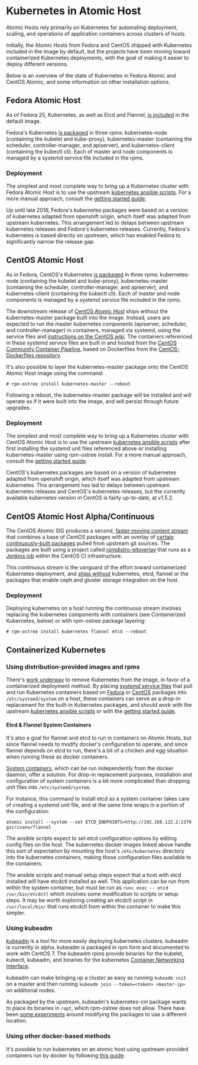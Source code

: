 # Kubernetes in Atomic Host

Atomic Hosts rely primarily on Kubernetes for automating deployment, scaling, and operations of application containers across clusters of hosts.

Initially, the Atomic Hosts from Fedora and CentOS shipped with Kubernetes included in the image by default, but the projects have been moving toward containerized Kubernetes deployments, with the goal of making it easier to deploy different versions. 

Below is an overview of the state of Kubernetes in Fedora Atomic and CentOS Atomic, and some information on other installation options. 

## Fedora Atomic Host

As of Fedora 25, Kubernetes, as well as Etcd and Flannel, [is included](https://pagure.io/fedora-atomic/blob/9ca7cc0c806014576a6413ce5aac3db72c421f5d/f/fedora-atomic-docker-host.json#_113) in the default image.

Fedora's Kubernetes [is packaged](https://apps.fedoraproject.org/packages/kubernetes) in three rpms: kubernetes-node (containing the kubelet and kube-proxy), kubernetes-master (containing the scheduler, controller-manager, and apiserver), and kubernetes-client (containing the kubectl cli). Each of master and node components is managed by a systemd service file included in the rpms.

### Deployment

The simplest and most complete way to bring up a Kubernetes cluster with Fedora Atomic Host is to use the upstream [kubernetes ansible scripts](https://github.com/kubernetes-incubator/kubespray). For a more manual approach, consult the [getting started guide](http://www.projectatomic.io/docs/gettingstarted/).

Up until late 2016, Fedora's kubernetes packages were based on a version of kubernetes adapted from openshift origin, which itself was adapted from upstream kubernetes. This arrangement led to delays between upstream kubernetes releases and Fedora's kubernetes releases. Currently, Fedora's kubernetes is based directly on upstream, which has enabled Fedora to significantly narrow the release gap.


## CentOS Atomic Host

As in Fedora, CentOS's Kubernetes [is packaged](https://git.centos.org/summary/?r=rpms/kubernetes) in three rpms: kubernetes-node (containing the kubelet and kube-proxy), kubernetes-master (containing the scheduler, controller-manager, and apiserver), and kubernetes-client (containing the kubectl cli). Each of master and node components is managed by a systemd service file included in the rpms.

The downstream release of [CentOS Atomic Host](https://wiki.centos.org/SpecialInterestGroup/Atomic/Download) ships without the kubernetes-master package built into the image. Instead, users are expected to run the master kubernetes components (apiserver, scheduler, and controller-manager) in containers, managed via systemd, using the service files and [instructions on the CentOS wiki](https://wiki.centos.org/SpecialInterestGroup/Atomic/ContainerizedMaster). The containers referenced in these systemd service files are built in and hosted from the [CentOS Community Container Pipeline](https://wiki.centos.org/ContainerPipeline), based on Dockerfiles from the [CentOS-Dockerfiles repository](https://github.com/CentOS/CentOS-Dockerfiles/tree/master/kubernetes).

It's also possible to layer the kubernetes-master package onto the CentOS Atomic Host image using the command:

```
# rpm-ostree install kubernetes-master --reboot
```

Following a reboot, the kubernetes-master package will be installed and will operate as if it were built into the image, and will persist through future upgrades.

### Deployment

The simplest and most complete way to bring up a Kubernetes cluster with CentOS Atomic Host is to use the upstream [kubernetes ansible scripts](https://github.com/kubernetes/contrib/tree/master/ansible) after first installing the systemd unit files referenced above or installing kubernetes-master using rpm-ostree install. For a more manual approach, consult the [getting started guide](http://www.projectatomic.io/docs/gettingstarted/).

CentOS's kubernetes packages are based on a version of kubernetes adapted from openshift origin, which itself was adapted from upstream kubernetes. This arrangement has led to delays between upstream kubernetes releases and CentOS's kubernetes releases, but the currently available kubernetes version in CentOS is fairly up-to-date, at v1.5.2.


## CentOS Atomic Host Alpha/Continuous

The CentOS Atomic SIG produces a second, [faster-moving content stream](https://wiki.centos.org/SpecialInterestGroup/Atomic/Devel) that combines a base of CentOS packages with an overlay of [certain continuously-built packages](https://github.com/CentOS/sig-atomic-buildscripts/blob/master/overlay.yml) pulled from upstream git sources. The packages are built using a project called [rpmdistro-gitoverlay](https://github.com/cgwalters/rpmdistro-gitoverlay) that runs as a [Jenkins job](https://ci.centos.org/job/atomic-rdgo-centos7/) within the CentOS CI infrastructure.

This continuous stream is the vanguard of the effort toward containerized Kubernetes deployment, and [ships without](https://github.com/CentOS/sig-atomic-buildscripts/pull/144) kubernetes, etcd, flannel or the packages that enable ceph and gluster storage integration on the host.

### Deployment

Deploying kubernetes on a host running the continuous stream involves replacing the kubernetes components with containers (see Containerized Kubernetes, below) or with rpm-ostree package layering:

```
# rpm-ostree install kubernetes flannel etcd --reboot
```

## Containerized Kubernetes

### Using distribution-provided images and rpms

There's [work underway](https://pagure.io/atomic-wg/issues?status=Open&tags=remove-kube) to remove Kubernetes from the image, in favor of a containerized deployment method. By placing [systemd service files](https://github.com/jasonbrooks/contrib/blob/atomic-update/ansible/roles/master/templates/atomic/kube-apiserver.service) that pull and run Kubernetes containers based on [Fedora](http://www.projectatomic.io/blog/2017/02/fedora-layered-image-release/) or [CentOS](https://wiki.centos.org/ContainerPipeline) packages into `/etc/systemd/system` on a host, these containers can serve as a drop-in replacement for the built-in Kubernetes packages, and should work with the upstream [kubernetes ansible scripts](https://github.com/kubernetes/contrib/tree/master/ansible) or with the [getting started guide](http://www.projectatomic.io/docs/gettingstarted/).

#### Etcd & Flannel System Containers

It's also a goal for flannel and etcd to run in containers on Atomic Hosts, but since flannel needs to modify docker's configuration to operate, and since flannel depends on etcd to run, there's a bit of a chicken and egg situation when running these as docker containers.

[System containers](http://www.projectatomic.io/blog/2016/09/intro-to-system-containers/), which can be run independently from the docker daemon, offer a solution. For drop-in replacement purposes, installation and configuration of system containers is a bit more complicated than dropping unit files into `/etc/systemd/system`. 

For instance, this command to install etcd as a system container takes care of creating a systemd unit file, and at the same time wraps in a portion of the configuration:

```
atomic install --system --set ETCD_ENDPOINTS=http://192.168.122.2:2379 gscrivano/flannel
```

The ansible scripts expect to set etcd configuration options by editing config files on the host. The kubernetes docker images linked above handle this sort of expectation by mounting the host's `/etc/kubernetes` directory into the kubernetes containers, making those configuration files available to the containers.

The ansible scripts and manual setup steps expect that a host with etcd installed will have etcdctl installed as well. This application can be run from within the system container, but must be run as `runc exec -- etcd /usr/bin/etcdctl` which involves some modification to scripts or setup steps. It may be worth exploring creating an etcdctl script in `/usr/local/bin/` that runs etcdctl from within the container to make this simpler.

### Using kubeadm

[kubeadm](https://kubernetes.io/docs/getting-started-guides/kubeadm/) is a tool for more easily deploying kubernetes clusters. kubeadm is currently in alpha. kubeadm is packaged in rpm form and documented to work with CentOS 7. The kubeadm rpms provide binaries for the kubelet, kubectl, kubeadm, and binaries for the kubernetes [Container Networking Interface](https://github.com/containernetworking/cni).

kubeadm can make bringing up a cluster as easy as running `kubeadm init` on a master and then running `kubeadm join --token=<token> <master-ip>` on additional nodes.

As packaged by the upstream, kubeadm's kubernetes-cni package wants to place its binaries in `/opt`, which rpm-ostree does not allow. There have been [some experiments](https://jebpages.com/2016/11/01/installing-kubernetes-on-centos-atomic-host-with-kubeadm/) around modifying the packages to use a different location.

### Using other docker-based methods

It's possible to run kubernetes on an atomic host using upstream-provided containers run by docker by following [this guide](https://github.com/kubernetes/kube-deploy/).
